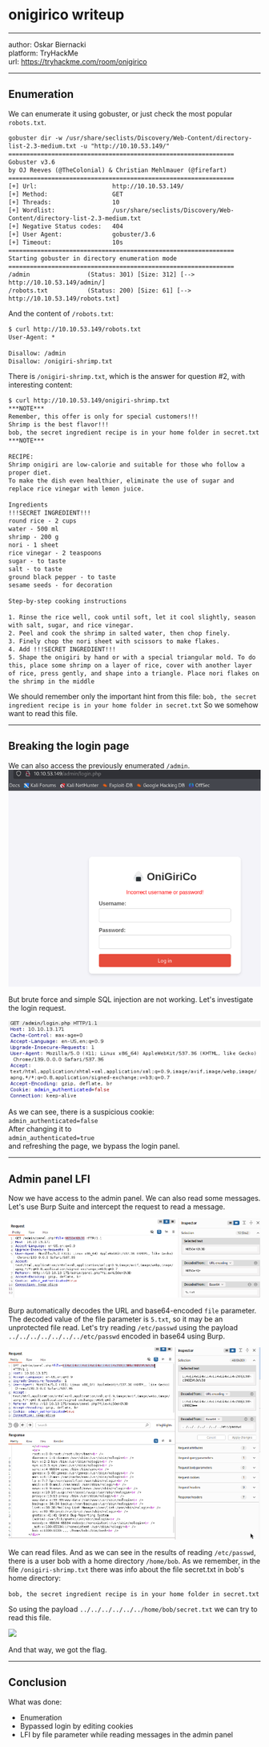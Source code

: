 # onigirico writeup
---

author: Oskar Biernacki  
platform: TryHackMe  
url: https://tryhackme.com/room/onigirico

---

## Enumeration

We can enumerate it using gobuster, or just check the most popular `robots.txt`.

```
gobuster dir -w /usr/share/seclists/Discovery/Web-Content/directory-list-2.3-medium.txt -u "http://10.10.53.149/"
===============================================================
Gobuster v3.6
by OJ Reeves (@TheColonial) & Christian Mehlmauer (@firefart)
===============================================================
[+] Url:                     http://10.10.53.149/
[+] Method:                  GET
[+] Threads:                 10
[+] Wordlist:                /usr/share/seclists/Discovery/Web-Content/directory-list-2.3-medium.txt
[+] Negative Status codes:   404
[+] User Agent:              gobuster/3.6
[+] Timeout:                 10s
===============================================================
Starting gobuster in directory enumeration mode
===============================================================
/admin                (Status: 301) [Size: 312] [--> http://10.10.53.149/admin/]
/robots.txt           (Status: 200) [Size: 61] [--> http://10.10.53.149/robots.txt]
```

And the content of `/robots.txt`:
```
$ curl http://10.10.53.149/robots.txt        
User-Agent: *

Disallow: /admin
Disallow: /onigiri-shrimp.txt  
```

There is `/onigiri-shrimp.txt`, which is the answer for question #2, with interesting content:

```
$ curl http://10.10.53.149/onigiri-shrimp.txt
***NOTE***
Remember, this offer is only for special customers!!!
Shrimp is the best flavor!!!
bob, the secret ingredient recipe is in your home folder in secret.txt
***NOTE***

RECIPE:
Shrimp onigiri are low-calorie and suitable for those who follow a proper diet.
To make the dish even healthier, eliminate the use of sugar and replace rice vinegar with lemon juice.

Ingredients
!!!SECRET INGREDIENT!!!
round rice - 2 cups
water - 500 ml
shrimp - 200 g
nori - 1 sheet
rice vinegar - 2 teaspoons
sugar - to taste
salt - to taste
ground black pepper - to taste
sesame seeds - for decoration

Step-by-step cooking instructions

1. Rinse the rice well, cook until soft, let it cool slightly, season with salt, sugar, and rice vinegar.
2. Peel and cook the shrimp in salted water, then chop finely.
3. Finely chop the nori sheet with scissors to make flakes.
4. Add !!!SECRET INGREDIENT!!!
5. Shape the onigiri by hand or with a special triangular mold. To do this, place some shrimp on a layer of rice, cover with another layer of rice, press gently, and shape into a triangle. Place nori flakes on the shrimp in the middle 
``` 

We should remember only the important hint from this file:
`bob, the secret ingredient recipe is in your home folder in secret.txt`
So we somehow want to read this file.

---

## Breaking the login page

We can also access the previously enumerated `/admin`.
![](onigirico_20250919044634863.png)

But brute force and simple SQL injection are not working. Let's investigate the login request.

![](onigirico_20250920140341563.png)

As we can see, there is a suspicious cookie:  
`admin_authenticated=false`  
After changing it to  
`admin_authenticated=true`  
and refreshing the page, we bypass the login panel.

---
## Admin panel LFI

Now we have access to the admin panel. We can also read some messages. Let's use Burp Suite and intercept the request to read a message.

![](onigirico_20250920141113032.png)

Burp automatically decodes the URL and base64-encoded `file` parameter.  
The decoded value of the file parameter is `5.txt`, so it may be an unprotected file read. Let's try reading `/etc/passwd` using the payload `../../../../../../../etc/passwd` encoded in base64 using Burp.

![](onigirico_20250920141600468.png)

We can read files. And as we can see in the results of reading `/etc/passwd`, there is a user bob with a home directory `/home/bob`. As we remember, in the file `/onigiri-shrimp.txt` there was info about the file secret.txt in bob's home directory:

```bob, the secret ingredient recipe is in your home folder in secret.txt```

So using the payload `../../../../../../home/bob/secret.txt` we can try to read this file.

![](onigirico_20250920142113744.png)

And that way, we got the flag.

---

## Conclusion
  What was done:
  * Enumeration  
  * Bypassed login by editing cookies  
  * LFI by file parameter while reading messages in the admin panel